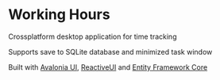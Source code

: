 # Working Hours

Crossplatform desktop application for time tracking

Supports save to SQLite database and minimized task window

Built with [Avalonia UI](https://github.com/AvaloniaUI/Avalonia), [ReactiveUI](hhttps://github.com/reactiveui/ReactiveUI) and [Entity Framework Core](https://github.com/dotnet/efcore)
